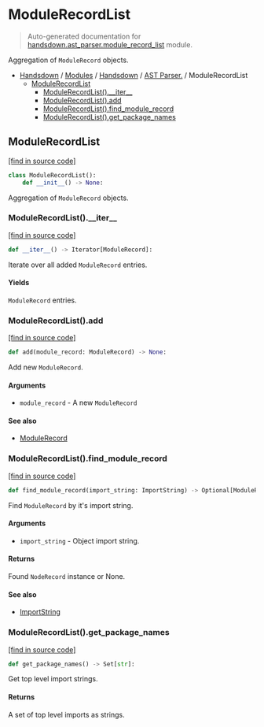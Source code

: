 # ModuleRecordList

> Auto-generated documentation for [handsdown.ast_parser.module_record_list](https://github.com/vemel/handsdown/blob/master/handsdown/ast_parser/module_record_list.py) module.

Aggregation of `ModuleRecord` objects.

- [Handsdown](../../README.md#-handsdown---python-documentation-generator) / [Modules](../../MODULES.md#modules) / [Handsdown](../index.md#handsdown) / [AST Parser.](index.md#ast-parser) / ModuleRecordList
    - [ModuleRecordList](#modulerecordlist)
        - [ModuleRecordList().\_\_iter\_\_](#modulerecordlist__iter__)
        - [ModuleRecordList().add](#modulerecordlistadd)
        - [ModuleRecordList().find_module_record](#modulerecordlistfind_module_record)
        - [ModuleRecordList().get_package_names](#modulerecordlistget_package_names)

## ModuleRecordList

[[find in source code]](https://github.com/vemel/handsdown/blob/master/handsdown/ast_parser/module_record_list.py#L11)

```python
class ModuleRecordList():
    def __init__() -> None:
```

Aggregation of `ModuleRecord` objects.

### ModuleRecordList().\_\_iter\_\_

[[find in source code]](https://github.com/vemel/handsdown/blob/master/handsdown/ast_parser/module_record_list.py#L62)

```python
def __iter__() -> Iterator[ModuleRecord]:
```

Iterate over all added `ModuleRecord` entries.

#### Yields

`ModuleRecord` entries.

### ModuleRecordList().add

[[find in source code]](https://github.com/vemel/handsdown/blob/master/handsdown/ast_parser/module_record_list.py#L52)

```python
def add(module_record: ModuleRecord) -> None:
```

Add new `ModuleRecord`.

#### Arguments

- `module_record` - A new `ModuleRecord`

#### See also

- [ModuleRecord](node_records/module_record.md#modulerecord)

### ModuleRecordList().find_module_record

[[find in source code]](https://github.com/vemel/handsdown/blob/master/handsdown/ast_parser/module_record_list.py#L21)

```python
def find_module_record(import_string: ImportString) -> Optional[ModuleRecord]:
```

Find `ModuleRecord` by it's import string.

#### Arguments

- `import_string` - Object import string.

#### Returns

Found `NodeRecord` instance or None.

#### See also

- [ImportString](../utils/import_string.md#importstring)

### ModuleRecordList().get_package_names

[[find in source code]](https://github.com/vemel/handsdown/blob/master/handsdown/ast_parser/module_record_list.py#L43)

```python
def get_package_names() -> Set[str]:
```

Get top level import strings.

#### Returns

A set of top level imports as strings.
